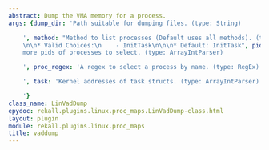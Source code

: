 ```yaml
---
abstract: Dump the VMA memory for a process.
args: {dump_dir: 'Path suitable for dumping files. (type: String)

    ', method: "Method to list processes (Default uses all methods). (type: ChoiceArray)\n\
    \n\n* Valid Choices:\n    - InitTask\n\n\n* Default: InitTask", pids: 'One or
    more pids of processes to select. (type: ArrayIntParser)

    ', proc_regex: 'A regex to select a process by name. (type: RegEx)

    ', task: 'Kernel addresses of task structs. (type: ArrayIntParser)

    '}
class_name: LinVadDump
epydoc: rekall.plugins.linux.proc_maps.LinVadDump-class.html
layout: plugin
module: rekall.plugins.linux.proc_maps
title: vaddump
---
```

